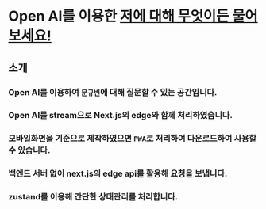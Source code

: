 # Open AI를 이용한 [저에 대해 무엇이든 물어보세요!](https://gyu-bin.github.io/myGpt.github.io)

## 소개

### Open AI를 이용하여 `문규빈`에 대해 질문할 수 있는 공간입니다.
### Open AI를 stream으로 Next.js의 edge와 함께 처리하였습니다.
### 모바일화면을 기준으로 제작하였으면 `PWA`로 처리하여 다운로드하여 사용할 수 있습니다.
### 백엔드 서버 없이 next.js의 edge api를 활용해 요청을 보냅니다.
### zustand를 이용해 간단한 상태관리를 처리합니다.
